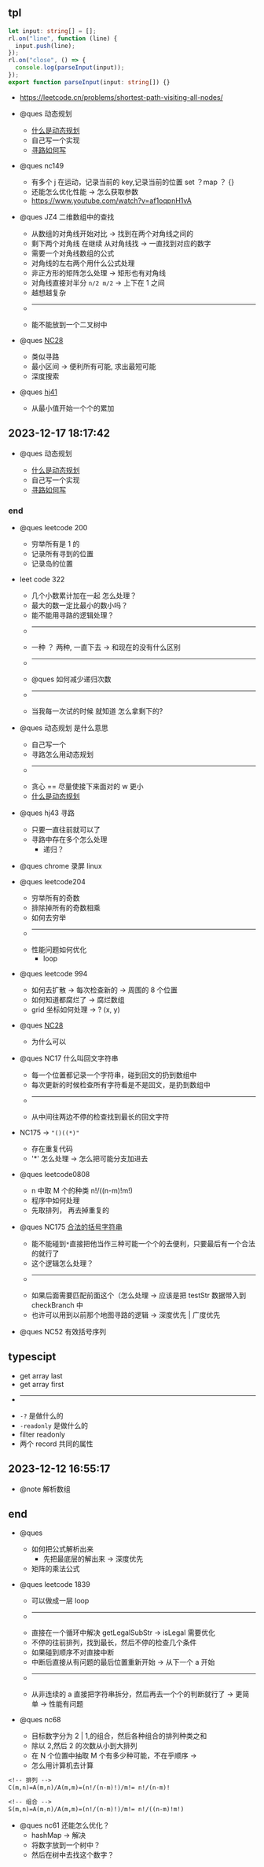 <!-- https://www.nowcoder.com/practice/eceb50e041ec40bd93240b8b3b62d221?tpId=196&rp=1&ru=%2Fexam%2Foj&qru=%2Fexam%2Foj&sourceUrl=%2Fexam%2Foj&difficulty=&judgeStatus=&tags=&title=NC175&gioEnter=menu -->

## tpl

```ts
let input: string[] = [];
rl.on("line", function (line) {
  input.push(line);
});
rl.on("close", () => {
  console.log(parseInput(input));
});
export function parseInput(input: string[]) {}
```

- https://leetcode.cn/problems/shortest-path-visiting-all-nodes/

- @ques 动态规划

  - [什么是动态规划](https://www.zhihu.com/question/23995189/answer/305426560)
  - 自己写一个实现
  - [寻路如何写](https://pica.zhimg.com/80/v2-38e9a487997d2eea979097fbc9e9e674_720w.webp?source=1def8aca)

- @ques nc149

  - 有多个 j 在运动，记录当前的 key,记录当前的位置 set ？map ？ {}
  - 还能怎么优化性能 -> 怎么获取参数
  - https://www.youtube.com/watch?v=af1oqpnH1vA

- @ques JZ4 二维数组中的查找

  - 从数组的对角线开始对比 -> 找到在两个对角线之间的
  - 剩下两个对角线 在继续 从对角线找 -> 一直找到对应的数字
  - 需要一个对角线数组的公式
  - 对角线的左右两个用什么公式处理
  - 非正方形的矩阵怎么处理 -> 矩形也有对角线
  - 对角线直接对半分 `n/2 m/2` -> 上下在 1 之间
  - 越想越复杂
  - ***
  - 能不能放到一个二叉树中

- @ques [NC28](src/algorithm/nc/nc28_2.ts)

  - 类似寻路
  - 最小区间 -> 便利所有可能, 求出最短可能
  - 深度搜索

- @ques [hj41](src/algorithm/hj41_2.ts)
  - 从最小值开始一个个的累加

## 2023-12-17 18:17:42

- @ques 动态规划

  - [什么是动态规划](https://www.zhihu.com/question/23995189/answer/305426560)
  - 自己写一个实现
  - [寻路如何写](https://pica.zhimg.com/80/v2-38e9a487997d2eea979097fbc9e9e674_720w.webp?source=1def8aca)

### end

- @ques leetcode 200

  - 穷举所有是 1 的
  - 记录所有寻到的位置
  - 记录岛的位置

- leet code 322

  - 几个小数累计加在一起 怎么处理？
  - 最大的数一定比最小的数小吗？
  - 能不能用寻路的逻辑处理？
  - ***
  - 一种 ？ 两种, 一直下去 -> 和现在的没有什么区别
  - ***
  - @ques 如何减少递归次数
  - ***
  - 当我每一次试的时候 就知道 怎么拿剩下的?

- @ques 动态规划 是什么意思

  - 自己写一个
  - 寻路怎么用动态规划
  - ***
  - 贪心 == 尽量使接下来面对的 w 更小
  - [什么是动态规划](https://www.zhihu.com/question/23995189/answer/305426560)

- @ques hj43 寻路

  - 只要一直往前就可以了
  - 寻路中存在多个怎么处理
    - 递归？

- @ques chrome 录屏 linux

- @ques leetcode204

  - 穷举所有的奇数
  - 排除掉所有的奇数相乘
  - 如何去穷举
  - ***
  - 性能问题如何优化
    - loop

- @ques leetcode 994

  - 如何去扩散 -> 每次检查新的 -> 周围的 8 个位置
  - 如何知道都腐烂了 -> 腐烂数组
  - grid 坐标如何处理 -> ? (x, y)

- @ques [NC28](src/algorithm/nc/nc28_2.ts)

  - 为什么可以

- @ques NC17 什么叫回文字符串

  - 每一个位置都记录一个字符串，碰到回文的扔到数组中
  - 每次更新的时候检查所有字符看是不是回文，是扔到数组中
  - ***
  - 从中间往两边不停的检查找到最长的回文字符

- NC175 -> `"()((*)"`

  - 存在重复代码
  - '\*' 怎么处理 -> 怎么把可能分支加进去

- @ques leetcode0808

  - n 中取 M 个的种类 n!/((n-m)!m!)
  - 程序中如何处理
  - 先取排列， 再去掉重复的

- @ques NC175 [合法的括号字符串](src/algorithm/nc/nc175_2.ts)

  - 能不能碰到`*`直接把他当作三种可能一个个的去便利，只要最后有一个合法的就行了
  - 这个逻辑怎么处理？
  - ***
  - 如果后面需要匹配前面这个（怎么处理 -> 应该是把 testStr 数据带入到 checkBranch 中
  - 也许可以用到以前那个地图寻路的逻辑 -> 深度优先 | 广度优先

- @ques NC52 有效括号序列

## typescipt

- get array last
- get array first
- ***
- `-?` 是做什么的
- `-readonly` 是做什么的
- filter readonly
- 两个 record 共同的属性

## 2023-12-12 16:55:17

- @note 解析数组

## end

- @ques

  - 如何把公式解析出来
    - 先把最底层的解出来 -> 深度优先
  - 矩阵的乘法公式

- @ques leetcode 1839

  - 可以做成一层 loop
  - ***
  - 直接在一个循环中解决 getLegalSubStr -> isLegal 需要优化
  - 不停的往前排列，找到最长，然后不停的检查几个条件
  - 如果碰到顺序不对直接中断
  - 中断后直接从有问题的最后位置重新开始 -> 从下一个 a 开始
  - ***
  - 从非连续的 a 直接把字符串拆分，然后再去一个个的判断就行了 -> 更简单 -> 性能有问题

- @ques nc68
  - 目标数字分为 2 | 1,的组合，然后各种组合的排列种类之和
  - 除以 2,然后 2 的次数从小到大排列
  - 在 N 个位置中抽取 M 个有多少种可能，不在乎顺序 ->
  - 怎么用计算机去计算

```txt
<!-- 排列 -->
C(m,n)=A(m,n)/A(m,m)=(n!/(n-m)!)/m!= n!/(n-m)!

<!-- 组合 -->
S(m,n)=A(m,n)/A(m,m)=(n!/(n-m)!)/m!= n!/((n-m)!m!)
```

- @ques nc61 还能怎么优化？
  - hashMap -> 解决
  - 将数字放到一个树中？
  - 然后在树中去找这个数字？

